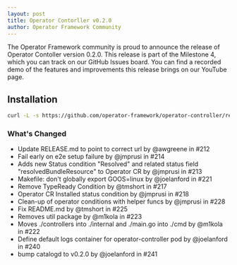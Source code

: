 ```yaml
---
layout: post
title: Operator Contorller v0.2.0
author: Operator Framework Community
---
```


The Operator Framework community is proud to announce the release of Operator Contoller version 0.2.0. This release is part of the Milestone 4, which you can track on our GitHub Issues board. You can find a recorded demo of the features and improvements this release brings on our YouTube page.

## Installation

```sh
curl -L -s https://github.com/operator-framework/operator-controller/releases/download/v0.2.0/install.sh | bash -s
```

### What's Changed

* Update RELEASE.md to point to correct url by @awgreene in #212
* Fail early on e2e setup failure by @jmprusi in #214
* Adds new Status condition "Resolved" and related status field "resolvedBundleResource" to Operator CR by @jmprusi in #213
* Makefile: don't globally export GOOS=linux by @joelanford in #221
* Remove TypeReady Condition by @tmshort in #217
* Operator CR Installed status condition by @jmprusi in #218
* Clean-up of operator conditions with helper funcs by @jmprusi in #228
* Fix README.md by @tmshort in #225
* Removes util package by @m1kola in #223
* Moves ./controllers into ./internal and ./main.go into ./cmd by @m1kola in #222
* Define default logs container for operator-controller pod by @joelanford in #240
* bump catalogd to v0.2.0 by @joelanford in #241
